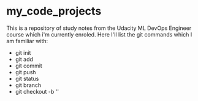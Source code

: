 # my_code_projects
This is a repository of study notes from the Udacity ML DevOps Engineer course which i'm currently enroled.
Here I'll list the git commands which I am familiar with:
- git init
- git add
- git commit
- git push
- git status
- git branch
- git checkout -b '<branch name>'
